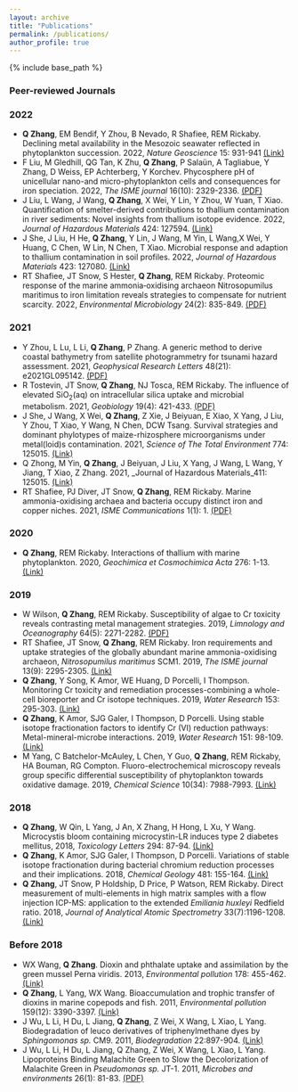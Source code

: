 ```yaml
---
layout: archive
title: "Publications"
permalink: /publications/
author_profile: true
---
```


{% include base_path %}

### Peer-reviewed Journals
### 2022
- **Q Zhang**, EM Bendif, Y Zhou, B Nevado, R Shafiee, REM Rickaby. Declining metal availability in the Mesozoic seawater reflected in phytoplankton succession. 2022, _Nature Geoscience_ 15: 931-941 [(Link)](https://www.nature.com/articles/s41561-022-01053-7)
- F Liu, M Gledhill, QG Tan, K Zhu, **Q Zhang**, P Salaün, A Tagliabue, Y Zhang, D Weiss, EP Achterberg, Y Korchev. Phycosphere pH of unicellular nano-and micro-phytoplankton cells and consequences for iron speciation. 2022, _The ISME journal_ 16(10): 2329-2336. [(PDF)](https://www.nature.com/articles/s41396-022-01280-1.pdf)
- J Liu, L Wang, J Wang, **Q Zhang**, X Wei, Y Lin, Y Zhou, W Yuan, T Xiao. Quantification of smelter-derived contributions to thallium contamination in river sediments: Novel insights from thallium isotope evidence. 2022, _Journal of Hazardous Materials_ 424: 127594. [(Link)](https://www.sciencedirect.com/science/article/pii/S0304389421025620)
- J She, J Liu, H He, **Q Zhang**, Y Lin, J Wang, M Yin, L Wang,X Wei, Y Huang, C Chen, W Lin, N Chen, T Xiao. Microbial response and adaption to thallium contamination in soil profiles. 2022, _Journal of Hazardous Materials_ 423: 127080. [(Link)](https://www.sciencedirect.com/science/article/pii/S0304389421020483)
- RT Shafiee, JT Snow, S Hester, **Q Zhang**, REM Rickaby. Proteomic response of the marine ammonia‐oxidising archaeon Nitrosopumilus maritimus to iron limitation reveals strategies to compensate for nutrient scarcity. 2022, _Environmental Microbiology_ 24(2): 835-849. [(PDF)](https://ami-journals.onlinelibrary.wiley.com/doi/pdf/10.1111/1462-2920.15491)

### 2021
- Y Zhou, L Lu, L Li, **Q Zhang**, P Zhang. A generic method to derive coastal bathymetry from satellite photogrammetry for tsunami hazard assessment. 2021, _Geophysical Research Letters_ 48(21): e2021GL095142. [(PDF)](https://agupubs.onlinelibrary.wiley.com/doi/pdf/10.1029/2021GL095142)
- R Tostevin, JT Snow, **Q Zhang**, NJ Tosca, REM Rickaby. The influence of elevated SiO<sub>2</sub>(aq) on intracellular silica uptake and microbial metabolism. 2021, _Geobiology_ 19(4): 421-433. [(PDF)](https://onlinelibrary.wiley.com/doi/pdf/10.1111/gbi.12442)
- J She, J Wang, X Wei, **Q Zhang**, Z Xie, J Beiyuan, E Xiao, X Yang, J Liu, Y Zhou, T Xiao, Y Wang, N Chen, DCW Tsang. Survival strategies and dominant phylotypes of maize-rhizosphere microorganisms under metal(loid)s contamination. 2021, _Science of The Total Environment_ 774: 125015. [(Link)](https://www.sciencedirect.com/science/article/pii/S0048969721002096)
- Q Zhong, M Yin, **Q Zhang**, J Beiyuan, J Liu, X Yang, J Wang, L Wang, Y Jiang, T Xiao, Z Zhang. 2021, _Journal of Hazardous Materials_411: 125015. [(Link)](https://www.sciencedirect.com/science/article/pii/S0304389420330065)
- RT Shafiee, PJ Diver, JT Snow, **Q Zhang**, REM Rickaby. Marine ammonia-oxidising archaea and bacteria occupy distinct iron and copper niches. 2021, _ISME Communications_ 1(1): 1. [(PDF)](https://www.nature.com/articles/s43705-021-00001-7.pdf)

### 2020
- **Q Zhang**, REM Rickaby. Interactions of thallium with marine phytoplankton. 2020, _Geochimica et Cosmochimica Acta_ 276: 1-13. [(Link)](https://www.sciencedirect.com/science/article/pii/S0016703720301344)

### 2019
- W Wilson, **Q Zhang**, REM Rickaby. Susceptibility of algae to Cr toxicity reveals contrasting metal management strategies. 2019, _Limnology and Oceanography_ 64(5): 2271-2282. [(PDF)](https://aslopubs.onlinelibrary.wiley.com/doi/pdf/10.1002/lno.11183)
- RT Shafiee, JT Snow, **Q Zhang**, REM Rickaby. Iron requirements and uptake strategies of the globally abundant marine ammonia-oxidising archaeon, _Nitrosopumilus maritimus_ SCM1. 2019, _The ISME journal_ 13(9): 2295-2305. [(Link)](https://www.nature.com/articles/s41396-019-0434-8)
- **Q Zhang**, Y Song, K Amor, WE Huang, D Porcelli, I Thompson. Monitoring Cr toxicity and remediation processes-combining a whole-cell bioreporter and Cr isotope techniques. 2019, _Water Research_ 153: 295-303. [(Link)](https://www.sciencedirect.com/science/article/pii/S0043135419300375)
- **Q Zhang**, K Amor, SJG Galer, I Thompson, D Porcelli. Using stable isotope fractionation factors to identify Cr (VI) reduction pathways: Metal-mineral-microbe interactions. 2019, _Water Research_ 151: 98-109. [(Link)](https://www.sciencedirect.com/science/article/pii/S0043135418310327)
- M Yang, C Batchelor-McAuley, L Chen, Y Guo, **Q Zhang**, REM Rickaby, HA Bouman, RG Compton. Fluoro-electrochemical microscopy reveals group specific differential susceptibility of phytoplankton towards oxidative damage. 2019, _Chemical Science_ 10(34): 7988-7993. [(Link)](https://pubs.rsc.org/en/content/articlehtml/2019/sc/c9sc02699a)

### 2018
- **Q Zhang**, W Qin, L Yang, J An, X Zhang, H Hong, L Xu, Y Wang. Microcystis bloom containing microcystin-LR induces type 2 diabetes mellitus, 2018, _Toxicology Letters_ 294: 87-94. [(Link)](https://www.sciencedirect.com/science/article/pii/S0378427418302029)
- **Q Zhang**, K Amor, SJG Galer, I Thompson, D Porcelli. Variations of stable isotope fractionation during bacterial chromium reduction processes and their implications. 2018, _Chemical Geology_ 481: 155-164. [(Link)](https://www.sciencedirect.com/science/article/pii/S0009254118300585)
- **Q Zhang**, JT Snow, P Holdship, D Price, P Watson, REM Rickaby. Direct measurement of multi-elements in high matrix samples with a flow injection ICP-MS: application to the extended _Emiliania huxleyi_ Redfield ratio. 2018, _Journal of Analytical Atomic Spectrometry_ 33(7):1196-1208. [(Link)](https://pubs.rsc.org/en/content/articlehtml/2018/ja/c8ja00031j)

### Before 2018
- WX Wang, **Q Zhang**. Dioxin and phthalate uptake and assimilation by the green mussel Perna viridis. 2013, _Environmental pollution_ 178: 455-462. [(Link)](https://www.sciencedirect.com/science/article/pii/S0269749113001954)
- **Q Zhang**, L Yang, WX Wang. Bioaccumulation and trophic transfer of dioxins in marine copepods and fish. 2011, _Environmental pollution_ 159(12): 3390-3397. [(Link)](https://www.sciencedirect.com/science/article/pii/S0269749111004647)
- J Wu, L Li, H Du, L Jiang, **Q Zhang**, Z Wei, X Wang, L Xiao, L Yang. Biodegradation of leuco derivatives of triphenylmethane dyes by _Sphingomonas sp._ CM9. 2011, _Biodegradation_ 22:897-904. [(Link)](https://link.springer.com/article/10.1007/s10532-010-9447-8)
- J Wu, L Li, H Du, L Jiang, Q Zhang, Z Wei, X Wang, L Xiao, L Yang. Lipoproteins Binding Malachite Green to Slow the Decolorization of Malachite Green in _Pseudomonas sp._ JT-1. 2011, _Microbes and environments_ 26(1): 81-83. [(PDF)](https://www.jstage.jst.go.jp/article/jsme2/26/1/26_ME10162/_pdf/-char/ja)
